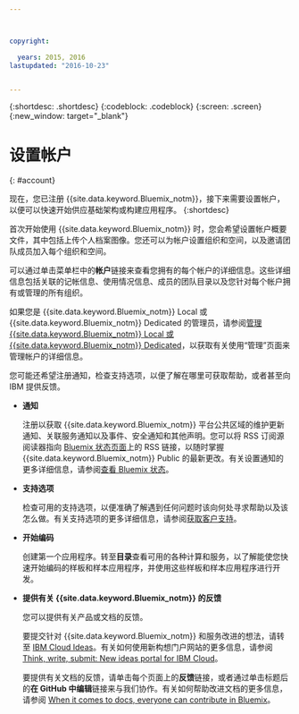 ```yaml
---



copyright:

  years: 2015, 2016
lastupdated: "2016-10-23"


---
```


{:shortdesc: .shortdesc}
{:codeblock: .codeblock}
{:screen: .screen}
{:new_window: target="_blank"}


# 设置帐户
{: #account}

现在，您已注册 {{site.data.keyword.Bluemix_notm}}，接下来需要设置帐户，以便可以快速开始供应基础架构或构建应用程序。
{:shortdesc}

首次开始使用 {{site.data.keyword.Bluemix_notm}} 时，您会希望设置帐户概要文件，其中包括上传个人档案图像。您还可以为帐户设置组织和空间，以及邀请团队成员加入每个组织和空间。 

可以通过单击菜单栏中的**帐户**链接来查看您拥有的每个帐户的详细信息。这些详细信息包括关联的记帐信息、使用情况信息、成员的团队目录以及您针对每个帐户拥有或管理的所有组织。
 

如果您是 {{site.data.keyword.Bluemix_notm}} Local 或 {{site.data.keyword.Bluemix_notm}} Dedicated 的管理员，请参阅[管理 {{site.data.keyword.Bluemix_notm}} Local 或 {{site.data.keyword.Bluemix_notm}} Dedicated](/docs/admin/index.html#mng)，以获取有关使用“管理”页面来管理帐户的详细信息。

您可能还希望注册通知，检查支持选项，以便了解在哪里可获取帮助，或者甚至向 IBM 提供反馈。  

- **通知** 
  
  注册以获取 {{site.data.keyword.Bluemix_notm}} 平台公共区域的维护更新通知、关联服务通知以及事件、安全通知和其他声明。您可以将 RSS 订阅源阅读器指向 [Bluemix 状态页面](http://ibm.biz/Bluemixstatus)上的 RSS 链接，以随时掌握 {{site.data.keyword.Bluemix_notm}} Public 的最新更改。有关设置通知的更多详细信息，请参阅[查看 Bluemix 状态](/docs/support/index.html#viewing-bluemix-status)。

- **支持选项** 
  
  检查可用的支持选项，以便准确了解遇到任何问题时该向何处寻求帮助以及该怎么做。有关支持选项的更多详细信息，请参阅[获取客户支持](/docs/support/index.html#getting-customer-support)。

- **开始编码** 
  
  创建第一个应用程序。转至**目录**查看可用的各种计算和服务，以了解能使您快速开始编码的样板和样本应用程序，并使用这些样板和样本应用程序进行开发。

- **提供有关 {{site.data.keyword.Bluemix_notm}} 的反馈** 
  
  您可以提供有关产品或文档的反馈。 
  
  要提交针对 {{site.data.keyword.Bluemix_notm}} 和服务改进的想法，请转至 [IBM Cloud Ideas](https://ibmcloud.ideas.aha.io)。有关如何使用新构想门户网站的更多信息，请参阅 [Think, write, submit: New ideas portal for IBM Cloud](https://developer.ibm.com/bluemix/2016/10/05/think-write-submit/)。 
  
  要提供有关文档的反馈，请单击每个页面上的**反馈**链接，或者通过单击标题后的**在 GitHub 中编辑**链接来与我们协作。有关如何帮助改进文档的更多信息，请参阅 [When it comes to docs, everyone can contribute in Bluemix](https://developer.ibm.com/bluemix/2016/01/13/bluemix-docs-now-open-source-on-github/)。



